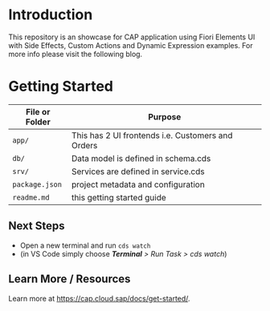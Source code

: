 # Introduction
This repository is an showcase for CAP application using Fiori Elements UI with Side Effects, Custom Actions and Dynamic Expression examples. For more info please visit the following blog.



# Getting Started

File or Folder | Purpose
---------|----------
`app/` | This has 2 UI frontends i.e. Customers and Orders
`db/` | Data model is defined in schema.cds
`srv/` | Services are defined in service.cds
`package.json` | project metadata and configuration
`readme.md` | this getting started guide


## Next Steps

- Open a new terminal and run `cds watch` 
- (in VS Code simply choose _**Terminal** > Run Task > cds watch_)


## Learn More / Resources

Learn more at https://cap.cloud.sap/docs/get-started/.
